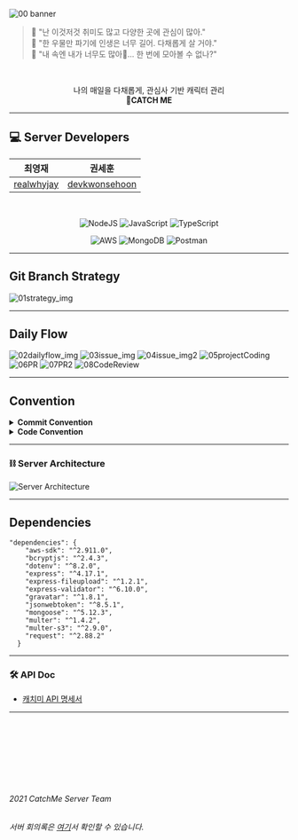 ![00 banner](https://user-images.githubusercontent.com/49263163/124420354-4e1a9880-dd9a-11eb-823f-d9a89b4a979b.png)

>🌈 "난 이것저것 취미도 많고 다양한 곳에 관심이 많아." <br>
>🌈 "한 우물만 파기에 인생은 너무 길어. 다채롭게 살 거야." <br>
>🌈 "내 속엔 내가 너무도 많아🎵... 한 번에 모아볼 수 없나?" <br>


​    
<div align="center"> 
나의 매일을 다채롭게, 관심사 기반 캐릭터 관리  <br>
<b>🌈CATCH ME</b>
</div>



---

## 💻 Server Developers

<div align="center">

|                   최영재                    |                      권세훈                       |
| :-----------------------------------------: | :-----------------------------------------------: |
| [realwhyjay](https://github.com/realwhyjay) | [devkwonsehoon](https://github.com/devkwonsehoon) |

</div>

​    

<p align="center">
<img alt="NodeJS" src="https://img.shields.io/badge/node.js-%2343853D.svg?style=for-the-badge&logo=node-dot-js&logoColor=white"/>
<img alt="JavaScript" src="https://img.shields.io/badge/javascript-%23323330.svg?style=for-the-badge&logo=javascript&logoColor=%23F7DF1E"/>
<img alt="TypeScript" src="https://img.shields.io/badge/typescript-%23007ACC.svg?style=for-the-badge&logo=typescript&logoColor=white"/>
</p>
<p align="center">
<img alt="AWS" src="https://img.shields.io/badge/AWS-%23FF9900.svg?style=for-the-badge&logo=amazon-aws&logoColor=white"/>
<img alt="MongoDB" src ="https://img.shields.io/badge/MongoDB-%234ea94b.svg?style=for-the-badge&logo=mongodb&logoColor=white"/>
<img alt="Postman" src="https://img.shields.io/badge/Postman-FF6C37?style=for-the-badge&logo=postman&logoColor=red" />
</p>



---
## Git Branch Strategy

![01strategy_img](https://user-images.githubusercontent.com/49263163/124017817-220db900-da22-11eb-8492-f1dc198a20d9.jpeg)

---

## Daily Flow

![02dailyflow_img](https://user-images.githubusercontent.com/49263163/124017827-2508a980-da22-11eb-941c-8da4c3084336.jpeg)
![03issue_img](https://user-images.githubusercontent.com/49263163/124017839-28039a00-da22-11eb-968f-d7da4e100bb5.jpeg)
![04issue_img2](https://user-images.githubusercontent.com/49263163/124017845-289c3080-da22-11eb-9bdf-580a0d6f1467.jpeg)
![05projectCoding](https://user-images.githubusercontent.com/49263163/124017850-2934c700-da22-11eb-83a1-9cb138e54268.jpeg)
![06PR](https://user-images.githubusercontent.com/49263163/124017851-29cd5d80-da22-11eb-89b6-9f777cdb8c2e.jpeg)
![07PR2](https://user-images.githubusercontent.com/49263163/124420368-54107980-dd9a-11eb-86d5-5ca0bf186361.jpeg)
![08CodeReview](https://user-images.githubusercontent.com/49263163/124017854-2a65f400-da22-11eb-9c7b-0aaac90962cf.jpeg)    

---

## Convention
<details>
  <summary><b>Commit Convention</b></summary>
<!-- ![09commitConvention](https://user-images.githubusercontent.com/49263163/124017856-2afe8a80-da22-11eb-9dad-eb99dbcb48c6.jpeg)   -->
  <img alt="commitConvention" src="https://user-images.githubusercontent.com/49263163/124017856-2afe8a80-da22-11eb-9dad-eb99dbcb48c6.jpeg"/>
</details>

<details>
  <summary><b>Code Convention</b></summary>
<!-- ![09commitConvention](https://user-images.githubusercontent.com/49263163/124017856-2afe8a80-da22-11eb-9dad-eb99dbcb48c6.jpeg)   -->
  <img alt="codeConvention1" src="https://user-images.githubusercontent.com/49263163/124303249-2f02e780-db9d-11eb-9d20-8eb1221a45f9.jpeg"/>
  <img alt="codeConvention1" src="https://user-images.githubusercontent.com/49263163/124303259-32966e80-db9d-11eb-8420-59b5e1621ee8.jpeg"/>
  <img alt="codeConvention1" src="https://user-images.githubusercontent.com/49263163/124303263-33c79b80-db9d-11eb-8282-4dfeceb9112c.jpeg"/>
  <img alt="codeConvention1" src="https://user-images.githubusercontent.com/49263163/124303268-34603200-db9d-11eb-9baa-c0c4ece765ab.jpeg"/>
</details>

<!-- ![10CodeConvention](https://user-images.githubusercontent.com/49263163/124303249-2f02e780-db9d-11eb-9d20-8eb1221a45f9.jpeg)
![11CodeConvention](https://user-images.githubusercontent.com/49263163/124303259-32966e80-db9d-11eb-8420-59b5e1621ee8.jpeg)
![12CodeConvention](https://user-images.githubusercontent.com/49263163/124303263-33c79b80-db9d-11eb-8282-4dfeceb9112c.jpeg)
![13CodeConvention](https://user-images.githubusercontent.com/49263163/124303268-34603200-db9d-11eb-9baa-c0c4ece765ab.jpeg) -->

---

### ⛓️ Server Architecture
![Server Architecture](https://user-images.githubusercontent.com/54793607/124374246-b43ce800-dcd4-11eb-8ea5-672b1587f6ce.png)


---

## Dependencies

```tsx
"dependencies": {
    "aws-sdk": "^2.911.0",
    "bcryptjs": "^2.4.3",
    "dotenv": "^8.2.0",
    "express": "^4.17.1",
    "express-fileupload": "^1.2.1",
    "express-validator": "^6.10.0",
    "gravatar": "^1.8.1",
    "jsonwebtoken": "^8.5.1",
    "mongoose": "^5.12.3",
    "multer": "^1.4.2",
    "multer-s3": "^2.9.0",
    "request": "^2.88.2"
  }
```

---

### 🛠️ API Doc

- [캐치미 API 명세서](https://github.com/TeamCatchMe/CatchMe-If-You-Server/wiki)


---

<br></br>


<br></br>
---
###### 2021 CatchMe Server Team
###### 서버 회의록은 [여기]()서 확인할 수 있습니다.
